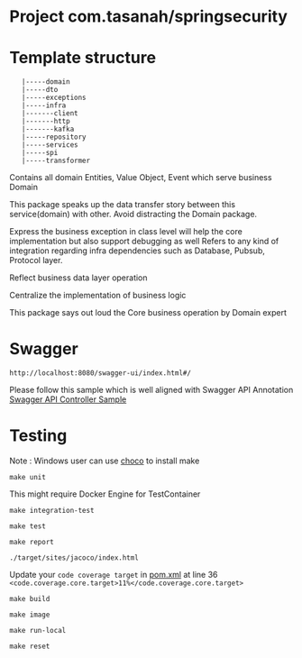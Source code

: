 # Project com.tasanah/springsecurity
# Template structure
```shell
   |-----domain
   |-----dto
   |-----exceptions
   |-----infra
   |-------client
   |-------http
   |-------kafka
   |-----repository
   |-----services
   |-----spi
   |-----transformer
```

Contains all domain Entities, Value Object, Event which serve business Domain

This package speaks up the data transfer story between this service(domain) with other.
Avoid distracting the Domain package.

Express the business exception in class level will help the core implementation but also support debugging as well
Refers to any kind of integration regarding infra dependencies such as Database, Pubsub, Protocol layer.

Reflect business data layer operation

Centralize the implementation of business logic

This package says out loud the Core business operation by Domain expert


# Swagger
```shell
http://localhost:8080/swagger-ui/index.html#/
```
Please follow this sample which is well aligned with Swagger API Annotation
[Swagger API Controller Sample](https://github.com/springdoc/springdoc-openapi-demos/tree/master/springdoc-openapi-spring-boot-2-webmvc/src/main/java/org/springdoc/demo/app2/api)


# Testing
Note : Windows user can use [choco](https://community.chocolatey.org/packages/make) to install make

```shell
make unit
```
This might require Docker Engine for TestContainer
```shell
make integration-test
```

```shell
make test
```
```shell
make report
```

```shell
./target/sites/jacoco/index.html
```
Update your `code coverage target` in [pom.xml](pom.xml) at line 36 `<code.coverage.core.target>11%</code.coverage.core.target>`
```shell
make build
```

```shell
make image
```

```shell
make run-local
```

```shell
make reset
```
